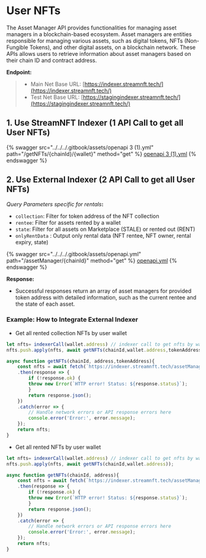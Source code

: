 # User NFTs

The Asset Manager API provides functionalities for managing asset managers in a blockchain-based ecosystem. Asset managers are entities responsible for managing various assets, such as digital tokens, NFTs (Non-Fungible Tokens), and other digital assets, on a blockchain network. These APIs allows users to retrieve information about asset managers based on their chain ID and contract address.

**Endpoint:**

> * Main Net Base URL: [https://indexer.streamnft.tech/](https://indexer.streamnft.tech/)
> * Test Net Base URL: [https://stagingindexer.streamnft.tech/](https://stagingindexer.streamnft.tech/)

## **1. Use StreamNFT Indexer (1 API Call to get all User NFTs)**

{% swagger src="../../../.gitbook/assets/openapi 3 (1).yml" path="/getNFTs/{chainId}/{wallet}" method="get" %}
[openapi 3 (1).yml](<../../../.gitbook/assets/openapi 3 (1).yml>)
{% endswagger %}

## **2. Use External Indexer (2 API Call to get all User NFTs)**

_Query Parameters specific for rentals_**:**

* `collection`: Filter for token address of the NFT collection
* `rentee`: Filter for assets rented by a wallet
* `state`: Filter for all assets on Marketplace (STALE) or rented out (RENT)
* `onlyRentData` : Output only rental data (NFT rentee, NFT owner,  rental expiry, state)

{% swagger src="../../../.gitbook/assets/openapi.yml" path="/assetManager/{chainId}" method="get" %}
[openapi.yml](../../../.gitbook/assets/openapi.yml)
{% endswagger %}

**Response:**

* Successful responses return an array of asset managers for provided token address with detailed information, such as the current rentee and the state of each asset.

### Example: How to Integrate **External Indexer**

* Get all rented collection NFTs by user wallet

```javascript
let nfts= indexerCall(wallet.address) // indexer call to get nfts by wallet
nfts.push.apply(nfts, await getNFTs(chainId,wallet.address,tokenAddress));

async function getNFTs(chainId, address,tokenAddress){
    const nfts = await fetch(`https://indexer.streamnft.tech/assetManager/${chainId}?user=${walletAddress}&collection=${collectionAddress}`)
    .then(response => {
        if (!response.ok) {
        throw new Error(`HTTP error! Status: ${response.status}`);
        }
        return response.json();
    })
    .catch(error => {
        // Handle network errors or API response errors here
        console.error('Error:', error.message);
    });
    return nfts;
}
```

* Get all rented NFTs by user wallet

```javascript
let nfts= indexerCall(wallet.address) // indexer call to get nfts by wallet
nfts.push.apply(nfts, await getNFTs(chainId,wallet.address));

async function getNFTs(chainId, address){
    const nfts = await fetch(`https://indexer.streamnft.tech/assetManager/${chainId}?user=${walletAddress}`)
    .then(response => {
        if (!response.ok) {
        throw new Error(`HTTP error! Status: ${response.status}`);
        }
        return response.json();
    })
    .catch(error => {
        // Handle network errors or API response errors here
        console.error('Error:', error.message);
    });
    return nfts;
}
```
